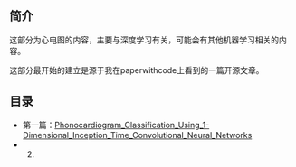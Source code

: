 ## 简介
这部分为心电图的内容，主要与深度学习有关，可能会有其他机器学习相关的内容。

这部分最开始的建立是源于我在paperwithcode上看到的一篇开源文章。

## 目录

* 第一篇：[Phonocardiogram_Classification_Using_1-Dimensional_Inception_Time_Convolutional_Neural_Networks](06项目复现\03心电图\01通过一维Inception_Time卷积神经网络进行心音图分类/)
* 2. 




